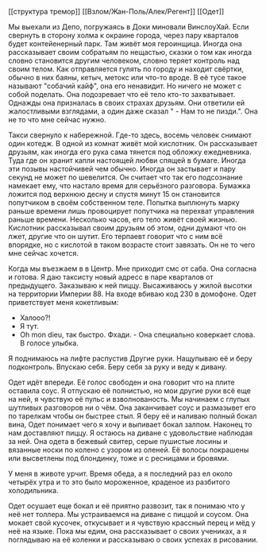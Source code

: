 [[структура тремор]]
[[Взлом/Жан-Поль/Алек/Регент]] [[Одет]]

Мы выехали из Депо, погружаясь в Доки миновали ВинслоуХай. Если свернуть в сторону холма к окраине города, через пару кварталов будет контейенерный парк. Там живёт моя героинщица. Иногда она рассказывает своим собратьям по нещастью, сказки о том как иногда словно становится другим человеком, словно теряет контроль над своим телом. Как отправляется гулять по городу и находит свёртки, обычно в них баяны, кетыч, метокс или что-то вроде.  В её тусе такое называют "собачий кайф", она его ненавидит. Но ничего не может с собой поделать. Она подозревает что её тело кто-то захватывает. Однажды она призналась в своих страхах друзьям. Они ответили ей жалостливыми взглядами, а один даже сказал " - Нам то не пизди.". Она не то что мне сейчас нужно.

Такси свернуло к набережной. Где-то здесь, восемь человек снимают один котедж. В одной из комнат живёт мой кислотник. Он рассказывает друзьям, как иногда его рука сама тянется под обложку ежедневника. Туда где он хранит капли настоящей любви спящей в бумаге. Иногда эти позывы настойчивей чем обычно. Иногда он застывает и пару секунд не может по шевелится. Он считает что так его подсознание намекает ему, что настало время для серьёзного разговора. Бумажка ложится под верхнюю десну и спустя минут 15 он становится попутчиком в своём собственном теле. Попытка выплюнуть марку раньше времени лишь провоцирует попутчика на перехват управления раньше времени. Несколько часов, его тело живёт своей жизнью. Кислотник рассказывал своим друзьям об этом, одни думают что он лжет, другие что он шутит. Его терпаевт говорит что с ним всё впорядке, но с кислотой в таком возрасте стоит завязать. Он не то чего мне сейчас хочется.

Когда мы въезжаем в в Центр. Мне приходит смс от саба. Она согласна и готова. Я даю таксисту новый адресс в паре кварталов от предыдущего. Заказываю к ней пиццу. Высаживаюсь у жилой высотки на территории Империи 88. На входе вбиваю код 230 в домофоне. Одет приветствует меня кокетливым:
- Халооо?!
- Я тут.
- Oh mon dieu, так быстро. Фхади. - Она специально коверкает слова. В голосе улыбка.

Я поднимаюсь на лифте распустив Другие руки. Нащупываю её и беру подконтроль. Впускаю себя. Беру себя за руку и веду к дивану.

Одет идёт впереди. Её голос свободен и она говорит что на плите оставила соус. Я отпускаю её полнистью, но мои другие руки всё еще на ней, я чувствую её пульс и взволнованость. Мы начинаем с глупых шутливых разговоров ни о чём. Она заканчивает соус и размазывет его по тарелкам чтобы он быстрее стыл. Я беру её и наливаю полный бокал вина, Одет понимает чего я хочу и выпивает бокал залпом. Наконец то нам доставляют пиццу. Я остаюсь на диване с удовольствие наблюдая за ней. Она одета в бежевый свитер, серые пушистые лосины и вязанные носки по колено с узором из оленей. Её волосы покрашены или высветлены под блондинку, тоже и с ресницами и бровями.

У меня в животе урчит. Время обеда, а я последний раз ел около четырёх утра и то это было мороженное, краденое из разбитого холодильника.

Одет осушает еще бокал и её приятно развозит, так я понимаю что у неё нет толлера. Мы устраиваемся на диване с пиццой и соусом. Она мокает свой кусочек, откусывает и я чувствую крассный перец и мёд у неё на языке. Пока мы едим, она рассказывает о своих учениках, а я поглядываю на её коленки и рассказываю о своих успехах в рисовании.